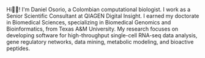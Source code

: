 Hi🖖🏼! I'm Daniel Osorio, a Colombian computational biologist. I work as a Senior Scientific Consultant at QIAGEN Digital Insight. I earned my doctorate in Biomedical Sciences, specializing in Biomedical Genomics and Bioinformatics, from Texas A&M University. My research focuses on developing software for high-throughput single-cell RNA-seq data analysis, gene regulatory networks, data mining, metabolic modeling, and bioactive peptides.
